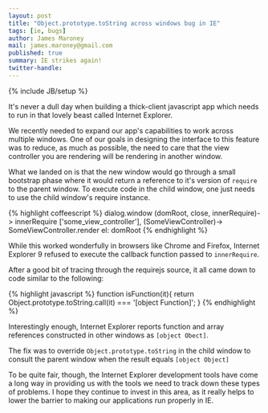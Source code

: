 ```yaml
---
layout: post
title: "Object.prototype.toString across windows bug in IE"
tags: [ie, bugs]
author: James Maroney
mail: james.maroney@gmail.com
published: true
summary: IE strikes again!
twitter-handle:
---
```

{% include JB/setup %}

It's never a dull day when building a thick-client javascript
app which needs to run in that lovely beast called Internet
Explorer.

We recently needed to expand our app's capabilities to work across
multiple windows. One of our goals in designing the interface to this
feature was to reduce, as much as possible, the need to care that the
view controller you are rendering will be rendering in another window.

What we landed on is that the new window would go through a small
bootstrap phase where it would return a reference to it's version of
`require` to the parent window. To execute code in the child window, one
just needs to use the child window's require instance.

{% highlight coffeescript %}
  dialog.window (domRoot, close, innerRequire)->
    innerRequire ['some_view_controller'], (SomeViewController)->
      SomeViewController.render
        el: domRoot
{% endhighlight %}

While this worked wonderfully in browsers like Chrome and Firefox,
Internet Explorer 9 refused to execute the callback function passed to
`innerRequire`.

After a good bit of tracing through the requirejs source, it all came down
to code similar to the following:

{% highlight javascript %}
  function isFunction(it){
    return Object.prototype.toString.call(it) === '[object Function]';
  }
{% endhighlight %}

Interestingly enough, Internet Explorer reports function and array
references constructed in other windows as `[object Obect]`.

The fix was to override `Object.prototype.toString` in the child window
to consult the parent window when the result equals `[object Object]`

To be quite fair, though, the Internet Explorer development tools have
come a long way in providing us with the tools we need to
track down these types of problems. I hope they continue to invest in
this area, as it really helps to lower the barrier to making our
applications run properly in IE.
